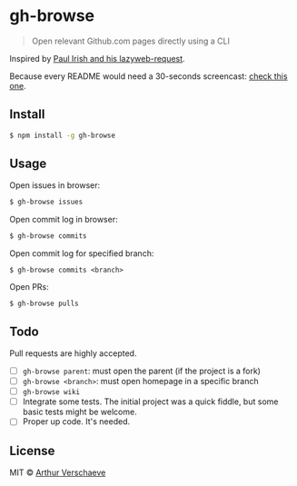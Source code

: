 # gh-browse

> Open relevant Github.com pages directly using a CLI

Inspired by [Paul Irish and his lazyweb-request](https://github.com/h5bp/lazyweb-requests/issues/25).

Because every README would need a 30-seconds screencast: [check this one](https://www.youtube.com/watch?v=2f4k4XbZy_g&feature=youtu.be).


## Install

```sh
$ npm install -g gh-browse
```


## Usage

Open issues in browser:
```sh
$ gh-browse issues
```

Open commit log in browser:
```sh
$ gh-browse commits
```

Open commit log for specified branch:
```
$ gh-browse commits <branch>
```

Open PRs:
```
$ gh-browse pulls
```

## Todo

Pull requests are highly accepted.

- [ ] `gh-browse parent`: must open the parent (if the project is a fork)
- [ ] `gh-browse <branch>`: must open homepage in a specific branch
- [ ] `gh-browse wiki`
- [ ] Integrate some tests. The initial project was a quick fiddle, but some basic tests might be welcome.
- [ ] Proper up code. It's needed.

## License

MIT © [Arthur Verschaeve](http://arthurverschaeve.be)
